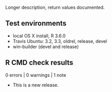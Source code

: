 
Longer description, return values documented.

## Test environments
* local OS X install, R 3.6.0
* Travis Ubuntu: 3.2, 3.3, oldrel, release, devel
* win-builder (devel and release)

## R CMD check results

0 errors | 0 warnings | 1 note

* This is a new release.

